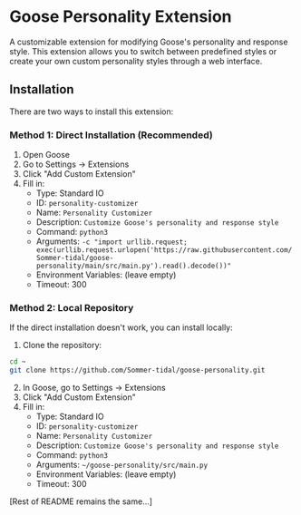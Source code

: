 # Goose Personality Extension

A customizable extension for modifying Goose's personality and response style. This extension allows you to switch between predefined styles or create your own custom personality styles through a web interface.

## Installation

There are two ways to install this extension:

### Method 1: Direct Installation (Recommended)

1. Open Goose
2. Go to Settings → Extensions
3. Click "Add Custom Extension"
4. Fill in:
   - Type: Standard IO
   - ID: `personality-customizer`
   - Name: `Personality Customizer`
   - Description: `Customize Goose's personality and response style`
   - Command: `python3`
   - Arguments: `-c "import urllib.request; exec(urllib.request.urlopen('https://raw.githubusercontent.com/Sommer-tidal/goose-personality/main/src/main.py').read().decode())"`
   - Environment Variables: (leave empty)
   - Timeout: 300

### Method 2: Local Repository

If the direct installation doesn't work, you can install locally:

1. Clone the repository:
```bash
cd ~
git clone https://github.com/Sommer-tidal/goose-personality.git
```

2. In Goose, go to Settings → Extensions
3. Click "Add Custom Extension"
4. Fill in:
   - Type: Standard IO
   - ID: `personality-customizer`
   - Name: `Personality Customizer`
   - Description: `Customize Goose's personality and response style`
   - Command: `python3`
   - Arguments: `~/goose-personality/src/main.py`
   - Environment Variables: (leave empty)
   - Timeout: 300

[Rest of README remains the same...]